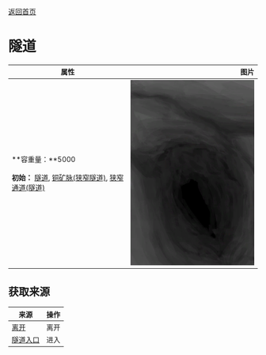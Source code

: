 [返回首页](index.md)  
# 隧道  
>   
  
  属性  |   图片   
 ----  |  ----:   
 **容重量：**5000<br><br>**初始：**	[隧道](Tunnel.md), [铜矿脉(狭窄隧道)](CopperVein.md), [狭窄通道(隧道)](HighChamberEntranceClosed.md)  |  ![](Sprite/NarrowTunnel.png)   
  
## 获取来源  
来源  |  操作  
----  |  ----  
[离开](HighChamberExit.md)  |  离开  
[隧道入口](TunnelEntrance.md)  |  进入  
